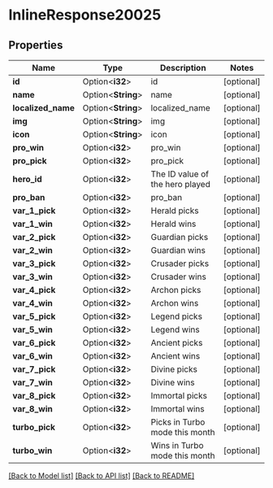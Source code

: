 # InlineResponse20025

## Properties

Name | Type | Description | Notes
------------ | ------------- | ------------- | -------------
**id** | Option<**i32**> | id | [optional]
**name** | Option<**String**> | name | [optional]
**localized_name** | Option<**String**> | localized_name | [optional]
**img** | Option<**String**> | img | [optional]
**icon** | Option<**String**> | icon | [optional]
**pro_win** | Option<**i32**> | pro_win | [optional]
**pro_pick** | Option<**i32**> | pro_pick | [optional]
**hero_id** | Option<**i32**> | The ID value of the hero played | [optional]
**pro_ban** | Option<**i32**> | pro_ban | [optional]
**var_1_pick** | Option<**i32**> | Herald picks | [optional]
**var_1_win** | Option<**i32**> | Herald wins | [optional]
**var_2_pick** | Option<**i32**> | Guardian picks | [optional]
**var_2_win** | Option<**i32**> | Guardian wins | [optional]
**var_3_pick** | Option<**i32**> | Crusader picks | [optional]
**var_3_win** | Option<**i32**> | Crusader wins | [optional]
**var_4_pick** | Option<**i32**> | Archon picks | [optional]
**var_4_win** | Option<**i32**> | Archon wins | [optional]
**var_5_pick** | Option<**i32**> | Legend picks | [optional]
**var_5_win** | Option<**i32**> | Legend wins | [optional]
**var_6_pick** | Option<**i32**> | Ancient picks | [optional]
**var_6_win** | Option<**i32**> | Ancient wins | [optional]
**var_7_pick** | Option<**i32**> | Divine picks | [optional]
**var_7_win** | Option<**i32**> | Divine wins | [optional]
**var_8_pick** | Option<**i32**> | Immortal picks | [optional]
**var_8_win** | Option<**i32**> | Immortal wins | [optional]
**turbo_pick** | Option<**i32**> | Picks in Turbo mode this month | [optional]
**turbo_win** | Option<**i32**> | Wins in Turbo mode this month | [optional]

[[Back to Model list]](../README.md#documentation-for-models) [[Back to API list]](../README.md#documentation-for-api-endpoints) [[Back to README]](../README.md)


